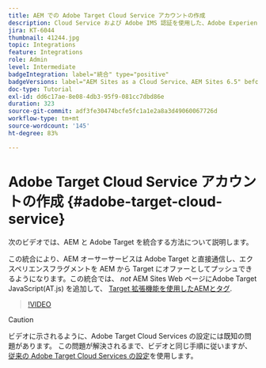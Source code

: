 ```yaml
---
title: AEM での Adobe Target Cloud Service アカウントの作成
description: Cloud Service および Adobe IMS 認証を使用した、Adobe Experience Manager as a Cloud Service と Adobe Target の統合
jira: KT-6044
thumbnail: 41244.jpg
topic: Integrations
feature: Integrations
role: Admin
level: Intermediate
badgeIntegration: label="統合" type="positive"
badgeVersions: label="AEM Sites as a Cloud Service、AEM Sites 6.5" before-title="false"
doc-type: Tutorial
exl-id: dd6c17ae-8e08-4db3-95f9-081cc7dbd86e
duration: 323
source-git-commit: adf3fe30474bcfe5fc1a1e2a8a3d49060067726d
workflow-type: tm+mt
source-wordcount: '145'
ht-degree: 83%

---
```


# Adobe Target Cloud Service アカウントの作成 {#adobe-target-cloud-service}

次のビデオでは、AEM と Adobe Target を統合する方法について説明します。

この統合により、AEM オーサーサービスは Adobe Target と直接通信し、エクスペリエンスフラグメントを AEM から Target にオファーとしてプッシュできるようになります。この統合では、 *not* AEM Sites Web ページにAdobe Target JavaScript(AT.js) を追加して、 [Target 拡張機能を使用したAEMとタグ](../experience-platform/data-collection/tags/connect-aem-tag-property-using-ims.md).

>[!VIDEO](https://video.tv.adobe.com/v/41244?quality=12&learn=on)

>[!CAUTION]
>
>ビデオに示されるように、Adobe Target Cloud Services の設定には既知の問題があります。 この問題が解決されるまで、ビデオと同じ手順に従いますが、[従来の Adobe Target Cloud Services の設定](https://experienceleague.adobe.com/docs/experience-manager-learn/aem-target-tutorial/aem-target-implementation/using-aem-cloud-services.html?lang=ja)を使用します。
